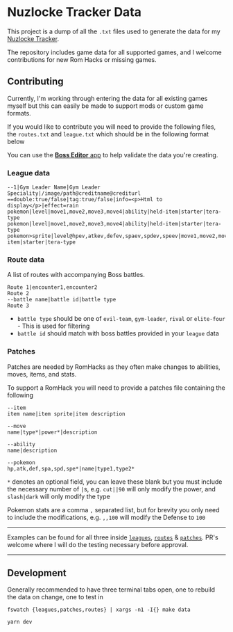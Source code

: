 # Nuzlocke Tracker Data

This project is a dump of all the `.txt` files used to generate the
data for my [Nuzlocke Tracker](https://nuzlocke.vercel.app).

The repository includes game data for all supported games, and I
welcome contributions for new Rom Hacks or missing games.

## Contributing

Currently, I'm working through entering the data for all existing
games myself but this can easily be made to support mods or custom game
formats.

If you would like to contribute you will need to provide the following files, the
`routes.txt` and `league.txt` which should be in the following format
below

You can use the [**Boss Editor** app](https://nuzlocke-builder.vercel.app/) to help validate the data you're creating.

### **League data**
```
--1|Gym Leader Name|Gym Leader Speciality|/image/path@creditname@crediturl
==double:true/false|tag:true/false|info=<p>Html to display</p>|effect=rain
pokemon|level|move1,move2,move3,move4|ability|held-item|starter|tera-type
pokemon|level|move1,move2,move3,move4|ability|held-item|starter|tera-type
pokemon>sprite|level@hpev,atkev,defev,spaev,spdev,speev|move1,move2,move3,move4|ability|held-item|starter|tera-type
```

### **Route data**
A list of routes with accompanying Boss battles.

```
Route 1|encounter1,encounter2
Route 2
--battle name|battle id|battle type
Route 3
```

- `battle type` should be one of `evil-team`, `gym-leader`, `rival` or `elite-four` - This is used for filtering
- `battle id` should match with boss battles provided in your `league` data

### **Patches**

Patches are needed by RomHacks as they often make changes to abilities, moves, items, and stats.

To support a RomHack you will need to provide a patches file containing the following

```
--item
item name|item sprite|item description
```

```
--move
name|type*|power*|description
```


```
--ability
name|description
```

```
--pokemon
hp,atk,def,spa,spd,spe*|name|type1,type2*
```

`*` denotes an optional field, you can leave these blank but you must include the necessary number of `|`s, e.g. `cut||90` will only modify the power, and `slash|dark` will only modify the type

Pokemon stats are a comma `,` separated list, but for brevity you only need to include the modifications, e.g. `,,100` will modify the Defense to `100`

---

Examples can be found for all three inside [`leagues`](/leagues), [`routes`](/routes) & [`patches`](/patches).
PR's welcome where I will do the testing necessary before approval.

--- 

## Development

Generally recommended to have three terminal tabs open, one to rebuild the data on change, one to test in

```
fswatch {leagues,patches,routes} | xargs -n1 -I{} make data
```

```
yarn dev
```
